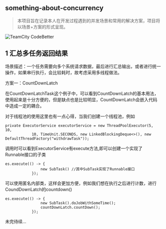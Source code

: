 ## something-about-concurrency
> 本项目旨在记录本人在开发过程遇到的并发场景和常用的解决方案，项目将以场景+方案的形式呈现。

![TeamCity CodeBetter](https://img.shields.io/teamcity/codebetter/bt428.svg)

## 1 汇总多任务返回结果

场景描述：一个任务需要向多个系统请求数据，最后进行汇总输出，或者进行统一操作，如果串行执行，会比较耗时，故考虑采用多线程做法。

方案一：CountDownLatch

在CountDownLatchTask这个例子中，可以看到CountDownLatch的基本用法，使用起来是十分方便的，但是缺点也是比较明显，CountDownLatch会嵌入代码中造成一定的耦合。

对于线程池的使用这里也有一点心得，当我们创建一个线程池，例如
```
private ExecutorService executorService = new ThreadPoolExecutor(5, 10,
            10, TimeUnit.SECONDS, new LinkedBlockingDeque<>(), new DefaultThreadFactory("withdrawTask"));

```
调用时可以看到ExecutorService有execute方法,即可以创建一个实现了Runnable接口的子类
```
es.execute(() -> {
                new SubTask() //其中SubTask实现了Runnable接口
            });
```
可以使用匿名内部类，这样会更加方便，例如我们想在执行之后进行计数，进行CoundDownLatch的countdown()
```
es.execute(() -> {
                new SubTask().doJobWithSomeTime();
                countDownLatch.countDown();
            });
```

未完待续...